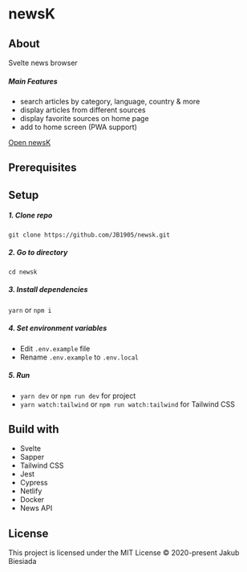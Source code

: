 # newsK

## About
Svelte news browser

##### Main Features
- search articles by category, language, country & more
- display articles from different sources
- display favorite sources on home page
- add to home screen (PWA support)

[Open newsK](https://newsk.netlify.app/)

## Prerequisites

## Setup
##### 1. Clone repo
```
git clone https://github.com/JB1905/newsk.git
```

##### 2. Go to directory
```
cd newsk
```

##### 3. Install dependencies
`yarn` or `npm i`

##### 4. Set environment variables
- Edit `.env.example` file
- Rename `.env.example` to `.env.local`

##### 5. Run
- `yarn dev` or `npm run dev` for project
- `yarn watch:tailwind` or `npm run watch:tailwind` for Tailwind CSS

## Build with
- Svelte
- Sapper
- Tailwind CSS
- Jest
- Cypress
- Netlify
- Docker
- News API

## License
This project is licensed under the MIT License © 2020-present Jakub Biesiada
